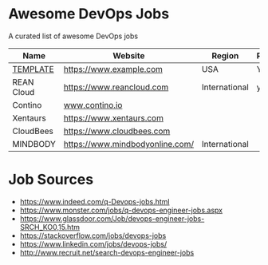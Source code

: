 # Awesome DevOps Jobs 

A curated list of awesome DevOps jobs

| Name | Website | Region | Remote |
|------|---------|--------|--------|
[TEMPLATE](/company-profiles/TEMPLATE.md) | https://www.example.com | USA | Y
| REAN Cloud |https://www.reancloud.com |International | yes |
| Contino |www.contino.io||||
| Xentaurs | https://www.xentaurs.com ||||
| CloudBees | https://www.cloudbees.com |||
| MINDBODY | https://www.mindbodyonline.com/ | International ||


# Job Sources
- https://www.indeed.com/q-Devops-jobs.html
- https://www.monster.com/jobs/q-devops-engineer-jobs.aspx
- https://www.glassdoor.com/Job/devops-engineer-jobs-SRCH_KO0,15.htm
- https://stackoverflow.com/jobs/devops-jobs
- https://www.linkedin.com/jobs/devops-jobs/
- http://www.recruit.net/search-devops-engineer-jobs
